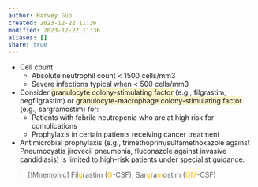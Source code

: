 ```yaml
---
author: Harvey Guo
created: 2023-12-22 11:36
modified: 2023-12-22 11:36
aliases: []
share: true
---
```

- Cell count
	- Absolute neutrophil count < 1500 cells/mm3
	- Severe infections typical when < 500 cells/mm3
- Consider <span style="background:rgba(240, 200, 0, 0.2)">granulocyte colony-stimulating factor</span> (e.g., filgrastim, pegfilgrastim) or <span style="background:rgba(240, 200, 0, 0.2)">granulocyte-macrophage colony-stimulating factor</span> (e.g., sargramostim) for:
	- Patients with febrile neutropenia who are at high risk for complications 
	- Prophylaxis in certain patients receiving cancer treatment 
- Antimicrobial prophylaxis (e.g., trimethoprim/sulfamethoxazole against Pneumocystis jirovecii pneumonia, fluconazole against invasive candidiasis) is limited to high-risk patients under specialist guidance.
>[!Mnemonic] 
>Fil<font color="#ffc000">g</font>rastim (<font color="#ffc000">G</font>-CSF), Sar<font color="#ffc000">g</font>ra<font color="#ffc000">m</font>ostim (<font color="#ffc000">GM</font>-CSF)